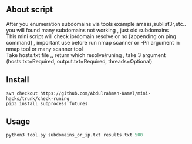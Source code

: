 ## About script
After you enumeration subdomains via tools example amass,sublist3r,etc.. you will found many subdomains not working , just old subdomains <br> 
This mini script will check ip/domain resolve or no [appending on ping command] , important use before run nmap scanner or -Pn argument in nmap tool or many scanner tool  <br>
Take hosts.txt file ,, return which resolve/runing , take 3 argument (hosts.txt=Required, output.txt=Required, threads=Optional)

## Install
```console
svn checkout https://github.com/Abdulrahman-Kamel/mini-hacks/trunk/check-runing
pip3 install subprocess futures
```

## Usage
```python
python3 tool.py subdomains_or_ip.txt results.txt 500
```
